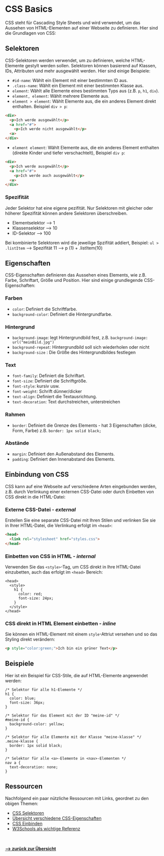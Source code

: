 # CSS Basics

CSS steht für Cascading Style Sheets und wird verwendet, um das Aussehen von HTML-Elementen auf einer Webseite zu definieren. Hier sind die Grundlagen von CSS:

## Selektoren

CSS-Selektoren werden verwendet, um zu definieren, welche HTML-Elemente gestylt werden sollen. Selektoren können basierend auf Klassen, IDs, Attributen und mehr ausgewählt werden. Hier sind einige Beispiele:

- `#id-name`: Wählt ein Element mit einer bestimmten ID aus.
- `.class-name`: Wählt ein Element mit einer bestimmten Klasse aus.
- `element`: Wählt alle Elemente eines bestimmten Typs aus (z.B. `p`, `h1`, `div`).
- `element, element`: Wählt mehrere Elemente aus.
- `element > element`: Wählt Elemente aus, die ein anderes Element direkt enthalten. Beispiel `div > p`: 
```html
<div>
  <p>Ich werde ausgewählt</p>
  <a href="#">
    <p>Ich werde nicht ausgewählt</p>
  <a>
</div>
```

- `element element`: Wählt Elemente aus, die ein anderes Element enthalten (direkte Kinder und tiefer verschachtelt), Beispiel `div p`:
```html
<div>
  <p>Ich werde ausgewählt</p>
  <a href="#">
    <p>Ich werde auch ausgewählt</p>
  <a>
</div>
```
### Spezifität
Jeder Selektor hat eine eigene pezifität. Nur Selektoren mit gleicher oder höherer Spezifität können andere Selektoren überschreiben.
- Elementselektor --> 1
- Klassenselektor --> 10
- ID-Selektor --> 100

Bei kombinierte Selektoren wird die jeweilige Spzifität addiert, Beispiel:
`ul > .listItem` --> Spezifität 11 --> p (1) + .listItem(10)

## Eigenschaften

CSS-Eigenschaften definieren das Aussehen eines Elements, wie z.B. Farbe, Schriftart, Größe und Position. Hier sind einige grundlegende CSS-Eigenschaften:

### Farben
- `color`: Definiert die Schriftfarbe.
- `background-color`: Definiert die Hintergrundfarbe.

### Hintergrund
- `background-image`: legt Hintergrundbild fest, z.B. `background-image: url("meinBild.jpg") `
- `background-repeat`: Hintergrundbild soll sich wiederholen oder nicht
- `background-size` : Die Größe des Hintergrundbildes festlegen

### Text
- `font-family`: Definiert die Schriftart.
- `font-size`: Definiert die Schriftgröße.
- `font-style`: kursiv usw.
- `font-weight`: Schrift dünner/dicker
- `text-align`: Definiert die Textausrichtung.
- `text-decoration`: Text durchstreichen, unterstreichen

### Rahmen
- `border`: Definiert die Grenze des Elements - hat 3 Eigenschaften (dicke, Form, Farbe) z.B. `border: 1px solid black;`

### Abstände
- `margin`: Definiert den Außenabstand des Elements.
- `padding`: Definiert den Innenabstand des Elements.


## Einbindung von CSS

CSS kann auf eine Webseite auf verschiedene Arten eingebunden werden, z.B. durch Verlinkung einer externen CSS-Datei oder durch Einbetten von CSS direkt in die HTML-Datei:

### Externe CSS-Datei - *external*

Erstellen Sie eine separate CSS-Datei mit Ihren Stilen und verlinken Sie sie in Ihrer HTML-Datei, die Verlinkung erfolgt im `<head>`:

```html
<head>
  <link rel="stylesheet" href="styles.css">
</head>
```

### Einbetten von CSS in HTML - *internal*

Verwenden Sie das `<style>`-Tag, um CSS direkt in Ihre HTML-Datei einzubetten, auch das erfolgt im `<head>` Bereich:

```
<head>
  <style>
    h1 {
      color: red;
      font-size: 24px;
    }
  </style>
</head>
```

### CSS direkt in HTML Element einbetten - *inline*

Sie können ein HTML-Element mit einem `style`-Attriut versehen und so das Styling direkt verändern:
```html
<p style="color:green;">Ich bin ein grüner Text</p>
```

## Beispiele

Hier ist ein Beispiel für CSS-Stile, die auf HTML-Elemente angewendet werden:

```
/* Selektor für alle h1-Elemente */
h1 {
  color: blue;
  font-size: 36px;
}

/* Selektor für das Element mit der ID "meine-id" */
#meine-id {
  background-color: yellow;
}

/* Selektor für alle Elemente mit der Klasse "meine-klasse" */
.meine-klasse {
  border: 1px solid black;
}

/* Selektor für alle <a>-Elemente in <nav>-Elementen */
nav a {
  text-decoration: none;
}
```

## Ressourcen
Nachfolgend ein paar nützliche Ressourcen mit Links, geordnet zu den obigen Themen:
- [CSS Selektoren](https://kulturbanause.de/blog/css-selektoren/)
- [Übersicht verschiedene CSS-Eigenschaften](https://wiki.selfhtml.org/wiki/CSS/Eigenschaften)
- [CSS Einbinden](https://wiki.selfhtml.org/wiki/CSS/Tutorials/Einstieg/Stylesheets_einbinden#direkt_in_einem_style-Attribut)
- [W3Schools als wichtige Referenz](https://www.w3schools.com/cssref/index.php)

<br><br>
[**--> zurück zur Übersicht**](/README.md)
